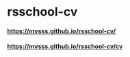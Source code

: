 # rsschool-cv
#### https://mvsss.github.io/rsschool-cv/
#### https://mvsss.github.io/rsschool-cv/cv
